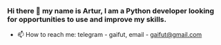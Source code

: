 ### Hi there 👋 my name is Artur, I am a Python developer looking for opportunities to use and improve my skills.

- 📫 How to reach me: telegram - gaifut, email - gaifut@gmail.com

<!--
**gaifut/gaifut** is a ✨ _special_ ✨ repository because its `README.md` (this file) appears on your GitHub profile.

Here are some ideas to get you started:

- 🔭 I’m currently working on ...
- 🌱 I’m currently learning ...
- 👯 I’m looking to collaborate on ...
- 🤔 I’m looking for help with ...
- 💬 Ask me about ...

-->

